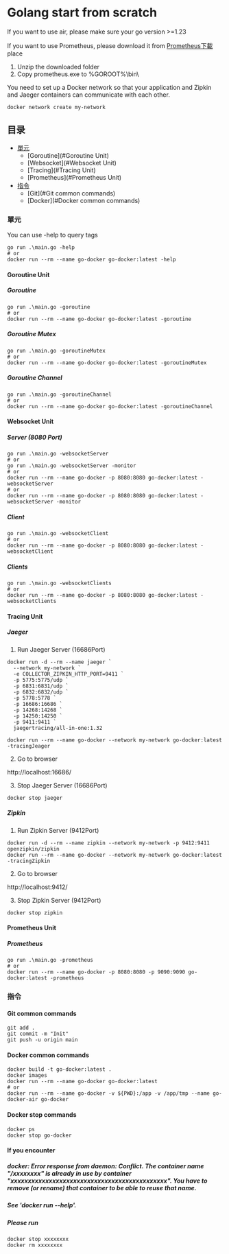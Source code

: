 # Golang start from scratch  

If you want to use air, please make sure your go version >=1.23   

If you want to use Prometheus, please download it from [Prometheus下載](https://prometheus.io/download/#:~:text=An%20open-source%20monitoring%20system%20with%20a) place
1. Unzip the downloaded folder
2. Copy prometheus.exe to %GOROOT%\bin\

You need to set up a Docker network so that your application and Zipkin and Jaeger containers can communicate with each other.
```  
docker network create my-network
```  

## 目录
  - [單元](#單元)
    - [Goroutine](#Goroutine Unit)
    - [Websocket](#Websocket Unit)
    - [Tracing](#Tracing Unit)
    - [Prometheus](#Prometheus Unit)
  - [指令](#指令)
    - [Git](#Git common commands)
    - [Docker](#Docker common commands)

### 單元

You can use -help to query tags
``` 
go run .\main.go -help
# or 
docker run --rm --name go-docker go-docker:latest -help  
``` 
#### Goroutine Unit

##### Goroutine

``` 
go run .\main.go -goroutine
# or 
docker run --rm --name go-docker go-docker:latest -goroutine
```

##### Goroutine Mutex

``` 
go run .\main.go -goroutineMutex
# or  
docker run --rm --name go-docker go-docker:latest -goroutineMutex
```

##### Goroutine Channel

``` 
go run .\main.go -goroutineChannel
# or  
docker run --rm --name go-docker go-docker:latest -goroutineChannel
```

#### Websocket Unit

##### Server (8080 Port)

```   
go run .\main.go -websocketServer
# or   
go run .\main.go -websocketServer -monitor
# or   
docker run --rm --name go-docker -p 8080:8080 go-docker:latest -websocketServer
# or   
docker run --rm --name go-docker -p 8080:8080 go-docker:latest -websocketServer -monitor
``` 

##### Client

```   
go run .\main.go -websocketClient
# or   
docker run --rm --name go-docker -p 8080:8080 go-docker:latest -websocketClient
``` 

##### Clients

```   
go run .\main.go -websocketClients
# or   
docker run --rm --name go-docker -p 8080:8080 go-docker:latest -websocketClients
``` 

#### Tracing Unit

##### Jaeger

1. Run Jaeger Server (16686Port)  

```   
docker run -d --rm --name jaeger `
  --network my-network `
  -e COLLECTOR_ZIPKIN_HTTP_PORT=9411 `
  -p 5775:5775/udp `
  -p 6831:6831/udp `
  -p 6832:6832/udp `
  -p 5778:5778 `
  -p 16686:16686 `
  -p 14268:14268 `
  -p 14250:14250 `
  -p 9411:9411 `
  jaegertracing/all-in-one:1.32

docker run --rm --name go-docker --network my-network go-docker:latest -tracingJeager
``` 

2. Go to browser

http://localhost:16686/   

3. Stop Jaeger Server (16686Port)  

```   
docker stop jaeger
``` 

##### Zipkin

1. Run Zipkin Server (9412Port)  

```   
docker run -d --rm --name zipkin --network my-network -p 9412:9411 openzipkin/zipkin
docker run --rm --name go-docker --network my-network go-docker:latest -tracingZipkin
``` 

2. Go to browser

http://localhost:9412/   

3. Stop Zipkin Server (9412Port)  

```   
docker stop zipkin
``` 

#### Prometheus Unit

##### Prometheus

```   
go run .\main.go -prometheus
# or   
docker run --rm --name go-docker -p 8080:8080 -p 9090:9090 go-docker:latest -prometheus
``` 

### 指令

#### Git common commands
``` 
git add .   
git commit -m "Init"   
git push -u origin main   
``` 

#### Docker common commands
```   
docker build -t go-docker:latest .   
docker images 
docker run --rm --name go-docker go-docker:latest  
# or   
docker run --rm --name go-docker -v ${PWD}:/app -v /app/tmp --name go-docker-air go-docker

```   
#### Docker stop commands
```   
docker ps
docker stop go-docker
```   

#### If you encounter   

##### docker: Error response from daemon: Conflict. The container name "/xxxxxxxx" is already in use by container "xxxxxxxxxxxxxxxxxxxxxxxxxxxxxxxxxxxxxxxxxxxxx". You have to remove (or rename) that container to be able to reuse that name.
##### See 'docker run --help'.

##### Please run

```   
docker stop xxxxxxxx
docker rm xxxxxxxx
``` 